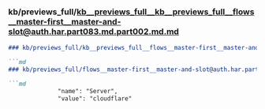 ### kb/previews_full/kb__previews_full__kb__previews_full__flows__master-first__master-and-slot@auth.har.part083.md.part002.md.md

```md
### kb/previews_full/kb__previews_full__flows__master-first__master-and-slot@auth.har.part083.md.part002.md

```md
### kb/previews_full/flows__master-first__master-and-slot@auth.har.part083.md (part 002)

```md
              "name": "Server",
              "value": "cloudflare"

```

```

```

```
